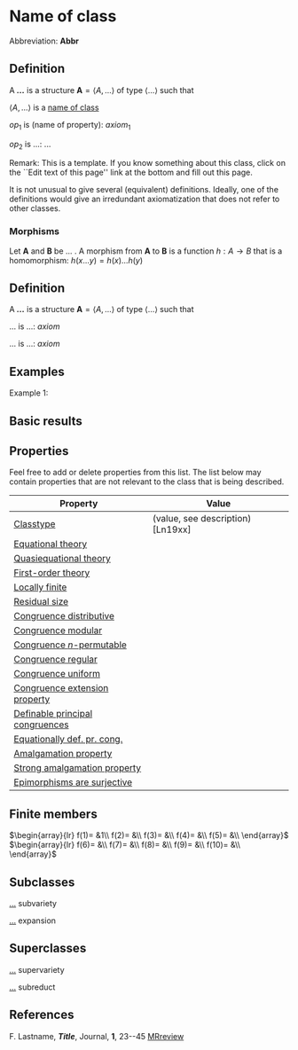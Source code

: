 # Name of class

Abbreviation: **Abbr**

## Definition
A ***...*** is a structure $\mathbf{A}=\langle A,...\rangle$ of type $\langle
...\rangle$ such that

$\langle A,...\rangle$ is a [name of class](name_of_class.md)

$op_1$ is (name of property):  $axiom_1$

$op_2$ is ...:  $...$

Remark: This is a template.
If you know something about this class, click on the ``Edit text of this page'' link at the bottom and fill out this page.

It is not unusual to give several (equivalent) definitions. Ideally, one of the definitions would give an irredundant axiomatization that does not refer to other classes.

### Morphisms
Let $\mathbf{A}$ and $\mathbf{B}$ be ... . A morphism from $\mathbf{A}$ to $\mathbf{B}$ is a function $h:A\rightarrow B$ that is a homomorphism: 
$h(x ... y)=h(x) ... h(y)$

## Definition
A ***...*** is a structure $\mathbf{A}=\langle A,...\rangle$ of type $\langle
...\rangle$ such that

$...$ is ...:  $axiom$
  
$...$ is ...:  $axiom$

## Examples
Example 1: 

## Basic results


## Properties
Feel free to add or delete properties from this list. The list below may contain properties that are not relevant to the class that is being described.



|Property|Value|
|---|---|
|[Classtype](classtype.md)                        |(value, see description) [Ln19xx]  |
|[Equational theory](equational_theory.md)                | |
|[Quasiequational theory](quasiequational_theory.md)           | |
|[First-order theory](first-order_theory.md)               | |
|[Locally finite](locally_finite.md)                   | |
|[Residual size](residual_size.md)                    | |
|[Congruence distributive](congruence_distributive.md)          | |
|[Congruence modular](congruence_modular.md)               | |
|[Congruence $n$-permutable](congruence_$n$-permutable.md)        | |
|[Congruence regular](congruence_regular.md)               | |
|[Congruence uniform](congruence_uniform.md)               | |
|[Congruence extension property](congruence_extension_property.md)    | |
|[Definable principal congruences](definable_principal_congruences.md)  | |
|[Equationally def. pr. cong.](equationally_def._pr._cong..md)      | |
|[Amalgamation property](amalgamation_property.md)            | |
|[Strong amalgamation property](strong_amalgamation_property.md)     | |
|[Epimorphisms are surjective](epimorphisms_are_surjective.md)      | |

## Finite members

$\begin{array}{lr}
  f(1)= &1\\
  f(2)= &\\
  f(3)= &\\
  f(4)= &\\
  f(5)= &\\
\end{array}$     
$\begin{array}{lr}
  f(6)= &\\
  f(7)= &\\
  f(8)= &\\
  f(9)= &\\
  f(10)= &\\
\end{array}$


## Subclasses
  [...](...s.md) subvariety

  [...](...s.md) expansion


## Superclasses
  [...](...s.md) supervariety

  [...](...s.md) subreduct


## References


F. Lastname, ***Title***, Journal, **1**, 23--45 [MRreview](mrreviews.md) 



